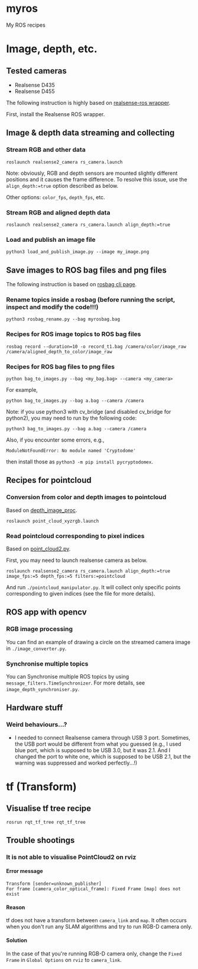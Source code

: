 # myros
My ROS recipes


# Image, depth, etc.
## Tested cameras
- Realsense D435
- Realsense D455

The following instruction is highly based on 
[realsense-ros wrapper](https://github.com/IntelRealSense/realsense-ros).

First, install the Realsense ROS wrapper.

## Image & depth data streaming and collecting
### Stream RGB and other data
```
roslaunch realsense2_camera rs_camera.launch
```

Note: obviously, RGB and depth sensors are mounted slightly different positions and it causes the frame difference.
To resolve this issue, use the `align_depth:=true` option described as below.

Other options: `color_fps`, `depth_fps`, etc.

<!-- **NOTICE: high fps may stop the computer. It is recommended you to designate low fps as below.** -->

### Stream RGB and aligned depth data
```
roslaunch realsense2_camera rs_camera.launch align_depth:=true
```

### Load and publish an image file
```
python3 load_and_publish_image.py --image my_image.png
```


## Save images to ROS bag files and png files
The following instruction is based on 
[rosbag cli page](http://wiki.ros.org/rosbag/Commandline).

### Rename topics inside a rosbag (before running the script, inspect and modify the code!!!)
```
python3 rosbag_rename.py --bag myrosbag.bag
```

### Recipes for ROS image topics to ROS bag files
```
rosbag record --duration=10 -o record_t1.bag /camera/color/image_raw /camera/aligned_depth_to_color/image_raw
```

### Recipes for ROS bag files to png files
```
python bag_to_images.py --bag <my_bag.bag> --camera <my_camera>
```
For example,
```
python bag_to_images.py --bag a.bag --camera /camera
```

Note: if you use python3 with cv_bridge (and disabled cv_bridge for python2),
you may need to run by the following code:

```
python3 bag_to_images.py --bag a.bag --camera /camera
```

Also, if you encounter some errors, e.g., 
```
ModuleNotFoundError: No module named 'Cryptodome'
```
then install those as `python3 -m pip install pycryptodomex`.


## Recipes for pointcloud
### Conversion from color and depth images to pointcloud
Based on [depth_image_proc](http://wiki.ros.org/depth_image_proc#depth_image_proc.2Fpoint_cloud_xyz).

```
roslaunch point_cloud_xyzrgb.launch
```

### Read pointcloud corresponding to pixel indices
Based on [point_cloud2.py](https://docs.ros.org/en/api/sensor_msgs/html/point__cloud2_8py_source.html).

First, you may need to launch realsense camera as below.

```
roslaunch realsense2_camera rs_camera.launch align_depth:=true image_fps:=5 depth_fps:=5 filters:=pointcloud
```

And run `./pointcloud_manipulator.py`.
It will collect only specific points corresponding to given indices (see the file for more details).


## ROS app with opencv
### RGB image processing
You can find an example of drawing a circle on the streamed camera image in `./image_converter.py`.

### Synchronise multiple topics
You can Synchronise multiple ROS topics by using `message_filters.TimeSynchronizer`.
For more details, see `image_depth_synchroniser.py`.


## Hardware stuff

### Weird behaviours...?
- I needed to connect Realsense camera through USB 3 port. Sometimes, the USB port would be different from what you guessed (e.g., I used blue port, which is supposed to be USB 3.0, but it was 2.1. And I changed the port to white one, which is supposed to be USB 2.1, but the warning was suppressed and worked perfectly...!)


# tf (Transform)
## Visualise tf tree recipe
```
rosrun rqt_tf_tree rqt_tf_tree
```

## Trouble shootings
### It is not able to visualise PointCloud2 on rviz
#### Error message
```
Transform [sender=unknown_publisher]
For frame [camera_color_optical_frame]: Fixed Frame [map] does not exist
```

#### Reason
tf does not have a transform between `camera_link` and `map`.
It often occurs when you don't run any SLAM algorithms and try to run RGB-D camera only.

#### Solution
In the case of that you're running RGB-D camera only,
change the `Fixed Frame` in `Global Options` on `rviz` to `camera_link`.
